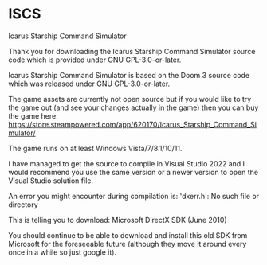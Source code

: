 # ISCS
Icarus Starship Command Simulator

Thank you for downloading the Icarus Starship Command Simulator source code which is provided under GNU GPL-3.0-or-later.

Icarus Starship Command Simulator is based on the Doom 3 source code which was released under GNU GPL-3.0-or-later.

The game assets are currently not open source but if you would like to try the game out (and see your changes actually in the game) then you can buy the game here:
https://store.steampowered.com/app/620170/Icarus_Starship_Command_Simulator/

The game runs on at least Windows Vista/7/8.1/10/11.

I have managed to get the source to compile in Visual Studio 2022 and I would recommend you use the same version or a newer version to open the Visual Studio solution file.


An error you might encounter during compilation is:
'dxerr.h': No such file or directory


This is telling you to download:
Microsoft DirectX SDK (June 2010)

You should continue to be able to download and install this old SDK from Microsoft for the foreseeable future (although they move it around every once in a while so just google it).
